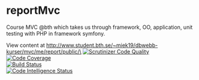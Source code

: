 # reportMvc
Course MVC @bth which takes us through framework, OO, application, unit testing with PHP in framework symfony.

View content at http://www.student.bth.se/~miek19/dbwebb-kurser/mvc/me/report/public/\
[![Scrutinizer Code Quality](https://scrutinizer-ci.com/g/Vectortracey/reportMvc/badges/quality-score.png?b=main)](https://scrutinizer-ci.com/g/Vectortracey/reportMvc/?branch=main)\
[![Code Coverage](https://scrutinizer-ci.com/g/Vectortracey/reportMvc/badges/coverage.png?b=main)](https://scrutinizer-ci.com/g/Vectortracey/reportMvc/?branch=main)\
[![Build Status](https://scrutinizer-ci.com/g/Vectortracey/reportMvc/badges/build.png?b=main)](https://scrutinizer-ci.com/g/Vectortracey/reportMvc/build-status/main)\
[![Code Intelligence Status](https://scrutinizer-ci.com/g/Vectortracey/reportMvc/badges/code-intelligence.svg?b=main)](https://scrutinizer-ci.com/code-intelligence)
